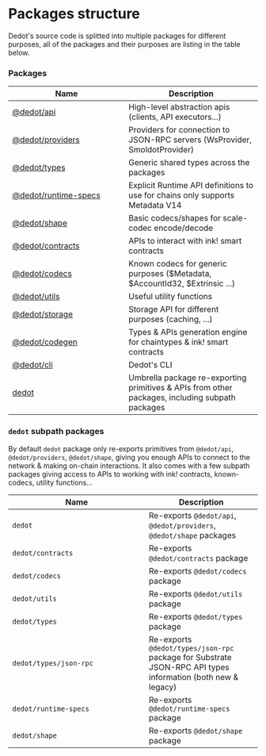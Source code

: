 # Packages structure

Dedot's source code is splitted into multiple packages for different purposes, all of the packages and their purposes are listing in the table below.

### Packages

<table><thead><tr><th width="219">Name</th><th>Description</th></tr></thead><tbody><tr><td><a href="https://github.com/dedotdev/dedot/tree/main/packages/api">@dedot/api</a></td><td>High-level abstraction apis (clients, API executors...)</td></tr><tr><td><a href="https://github.com/dedotdev/dedot/tree/main/packages/providers">@dedot/providers</a></td><td>Providers for connection to JSON-RPC servers (WsProvider, SmoldotProvider)</td></tr><tr><td><a href="https://github.com/dedotdev/dedot/tree/main/packages/types">@dedot/types</a></td><td>Generic shared types across the packages</td></tr><tr><td><a href="https://github.com/dedotdev/dedot/tree/main/packages/runtime-specs">@dedot/runtime-specs</a></td><td>Explicit Runtime API definitions to use for chains only supports Metadata V14</td></tr><tr><td><a href="https://github.com/dedotdev/dedot/tree/main/packages/shape">@dedot/shape</a></td><td>Basic codecs/shapes for scale-codec encode/decode</td></tr><tr><td><a href="https://github.com/dedotdev/dedot/tree/main/packages/contracts">@dedot/contracts</a></td><td>APIs to interact with ink! smart contracts</td></tr><tr><td><a href="https://github.com/dedotdev/dedot/tree/main/packages/codecs">@dedot/codecs</a></td><td>Known codecs for generic purposes ($Metadata, $AccountId32, $Extrinsic ...)</td></tr><tr><td><a href="https://github.com/dedotdev/dedot/tree/main/packages/utils">@dedot/utils</a></td><td>Useful utility functions</td></tr><tr><td><a href="https://github.com/dedotdev/dedot/tree/main/packages/storage">@dedot/storage</a></td><td>Storage API for different purposes (caching, ...)</td></tr><tr><td><a href="https://github.com/dedotdev/dedot/tree/main/packages/codegen">@dedot/codegen</a></td><td>Types &#x26; APIs generation engine for chaintypes &#x26; ink! smart contracts</td></tr><tr><td><a href="https://github.com/dedotdev/dedot/tree/main/packages/cli">@dedot/cli</a></td><td>Dedot's CLI</td></tr><tr><td><a href="https://github.com/dedotdev/dedot/tree/main/packages/dedot">dedot</a></td><td>Umbrella package re-exporting primitives &#x26; APIs from other packages, including subpath packages</td></tr></tbody></table>

### `dedot` subpath packages

By default `dedot` package only re-exports primitives from `@dedot/api`, `@dedot/providers`, `@dedot/shape`, giving you enough APIs to connect to the network & making on-chain interactions. It also comes with a few subpath packages giving access to APIs to working with ink! contracts, known-codecs, utility functions...

<table><thead><tr><th width="260">Name</th><th>Description</th></tr></thead><tbody><tr><td><code>dedot</code></td><td>Re-exports <code>@dedot/api</code>, <code>@dedot/providers</code>, <code>@dedot/shape</code> packages</td></tr><tr><td><code>dedot/contracts</code></td><td>Re-exports <code>@dedot/contracts</code> package</td></tr><tr><td><code>dedot/codecs</code></td><td>Re-exports <code>@dedot/codecs</code> package</td></tr><tr><td><code>dedot/utils</code></td><td>Re-exports <code>@dedot/utils</code> package</td></tr><tr><td><code>dedot/types</code></td><td>Re-exports <code>@dedot/types</code> package</td></tr><tr><td><code>dedot/types/json-rpc</code></td><td>Re-exports <code>@dedot/types/json-rpc</code> package for Substrate JSON-RPC API types information (both new &#x26; legacy)</td></tr><tr><td><code>dedot/runtime-specs</code></td><td>Re-exports <code>@dedot/runtime-specs</code> package</td></tr><tr><td><code>dedot/shape</code></td><td>Re-exports <code>@dedot/shape</code> package</td></tr></tbody></table>

